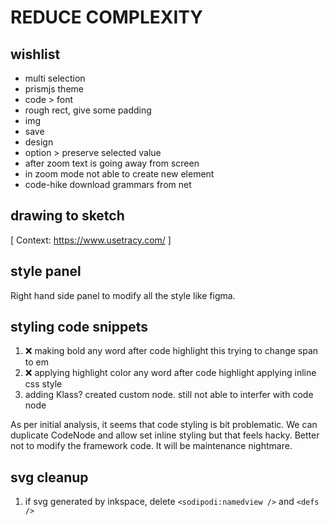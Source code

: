# REDUCE COMPLEXITY

## wishlist

- multi selection
- prismjs theme
- code > font
- rough rect, give some padding
- img
- save
- design
- option > preserve selected value
- after zoom text is going away from screen
- in zoom mode not able to create new element
- code-hike download grammars from net

## drawing to sketch

[ Context: https://www.usetracy.com/ ]

## style panel

Right hand side panel to modify all the style like figma.

## styling code snippets

1. ❌ making bold any word after code highlight
   this trying to change span to em
2. ❌ applying highlight color any word after code highlight
   applying inline css style
3. adding Klass?
   created custom node. still not able to interfer with code node

As per initial analysis, it seems that code styling is bit problematic.
We can duplicate CodeNode and allow set inline styling but that feels hacky.
Better not to modify the framework code. It will be maintenance nightmare.

## svg cleanup

1. if svg generated by inkspace, delete `<sodipodi:namedview />` and `<defs />`
